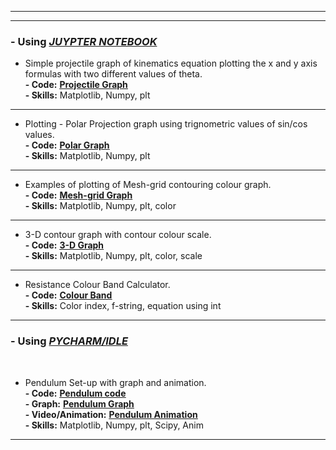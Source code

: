 ---------
-----------


### - Using <EM><U> JUYPTER NOTEBOOK</U></EM>

* Simple projectile graph of kinematics equation plotting the x and y axis formulas with two different values of theta.
<br> <b> - Code:</b> <a href="https://github.com/SumaAcharya/Graphs-/blob/main/ProjectleGraph.ipynb"> <u><b> Projectile Graph </b></u> </a>
<br> <b> - Skills:</b> Matplotlib, Numpy, plt
<hr>

* Plotting - Polar Projection graph using trignometric values of sin/cos values.
<br> <b> - Code:</b> <a href="https://github.com/SumaAcharya/Graphs-/blob/main/polarprojection.ipynb"> <u> <b>Polar Graph </b></u> </a>
<br> <b> - Skills:</b> Matplotlib, Numpy, plt
<hr>

* Examples of plotting of Mesh-grid contouring colour graph.
<br> <b> - Code:</b> <a href="https://github.com/SumaAcharya/Graphs-/blob/main/meshgridgraphs.ipynb"> <u><b> Mesh-grid Graph</b> </u> </a>
<br> <b> - Skills:</b> Matplotlib, Numpy, plt, color
<hr>

* 3-D contour graph with contour colour scale.
<br> <b> - Code:</b> <a href="https://github.com/SumaAcharya/Graphs-/blob/main/3DPlotGraph.ipynb"> <u><b> 3-D Graph </b></u> </a>
<br> <b> - Skills:</b> Matplotlib, Numpy, plt, color, scale
<hr>

* Resistance Colour Band Calculator.
<br> <b> - Code:</b> <a href="https://github.com/SumaAcharya/Resistance-colour-band/blob/main/Resistance%20color%20band.ipynb"> <u><b> Colour Band </b></u> </a>
<br> <b> - Skills:</b> Color index, f-string, equation using int
<hr>

### - Using <EM><U> PYCHARM/IDLE</U></EM>
<br>

* Pendulum Set-up with graph and animation.
   <br> <b> - Code:</b> <a href="https://github.com/SumaAcharya/Pendulum-Animation/blob/main/main.py"> <u><b> Pendulum code </b></u> </a>
   <br> <b> - Graph:</b> <a href="https://github.com/SumaAcharya/Pendulum-Animation/blob/main/graph%20pendulum.png"> <u><b> Pendulum Graph </b></u> </a>
 <br> <b> - Video/Animation:</b> <a href="https://github.com/SumaAcharya/Pendulum-Animation/blob/main/%20recording.mov"> <u><b> Pendulum Animation </b></u> </a>
 <br> <b> - Skills:</b> Matplotlib, Numpy, plt, Scipy, Anim
<hr>

